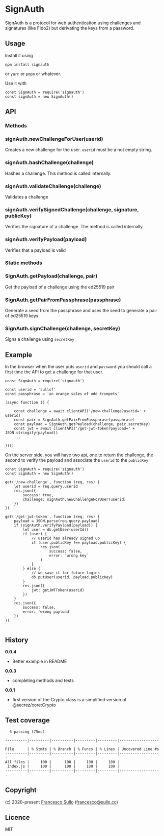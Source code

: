 # SignAuth

SignAuth is a protocol for web authentication using challenges and signatures (like Fido2) but derivating the keys from a password.


## Usage

Install it using
```
npm install signauth
```
or `yarn` or `pnpm` or whatever.

Use it with
```
const SignAuth = require('signauth')
const signAuth = new SignAuth()

```

## API

### Methods

### signAuth.newChallengeForUser(userid)
Creates a new challenge for the user. `userid` must be a not empty string.

### signAuth.hashChallenge(challenge)
Hashes a challenge. This method is called internally.

### signAuth.validateChallenge(challenge)
Validates a challenge

### signAuth.verifySignedChallenge(challenge, signature, publicKey)
Verifies the signature of a challenge. The method is called internally

### signAuth.verifyPayload(payload)
Verifies that a payload is valid

### Static methods

### SignAuth.getPayload(challenge, pair)
Get the payload of a challenge using the ed25519 pair 

### SignAuth.getPairFromPassphrase(passphrase)
Generate a seed from the passphrase and uses the seed to generate a pair of ed25519 keys

### SignAuth.signChallenge(challenge, secretKey)
Signs a challenge using `secretKey`

## Example

In the browser when the user puts `userid` and `password` you should call a first time the API to get a challenge for that user. 

```
const SignAuth = require('signauth')

const userid = 'sullof'
const passphrase = 'an orange sales of odd trumpets'

(async function () {

    const challenge = await clientAPI('/new-challenge?userid=' + userid)
    const pair = SignAuth.getPairFromPassphrase(passphrase)
    const payload = SignAuth.getPayload(challenge, pair.secretKey)
    const jwt = await clientAPI('/get-jwt-token?payload=' + JSON.stringify(payload))
    ...

})()

```

On the server side, you will have two api, one to return the challenge, the second to verify the payload and associate the `userid` to the `publicKey`

```
const SignAuth = require('signauth')
const signAuth = new SignAuth()

get('/new-challenge', function (req, res) {
    let userid = req.query.userid
    res.json({
        success: true,
        challenge: signAuth.newChallengeForUser(userid)
    })
})

get('/get-jwt-token', function (req, res) {
    payload = JSON.parse(req.query.payload)
    if (signAuth.verifyPayload(payload)) {
        let user = db.getUser(userId))
        if (user) {
            // userid has already signed up
            if (user.publicKey !== payload.publicKey) {
                res.json(
                    success: false,
                    error: `wrong key`
                )
            }
        } else {
            // we save it for future logins
            db.putUser(userid, payload.publicKey)
        }
        res.json({
            jwt: getJWTToken(userid)
        })
    }
    res.json({
        success: false,
        error: 'wrong payload'
    })
})


```




## History

__0.0.4__
* Better example in README

__0.0.3__
* completing methods and tests 

__0.0.1__
* first version of the Crypto class is a simplified version of @secrez/core:Crypto  


## Test coverage

```
  6 passing (75ms)

----------|---------|----------|---------|---------|-------------------
File      | % Stmts | % Branch | % Funcs | % Lines | Uncovered Line #s 
----------|---------|----------|---------|---------|-------------------
All files |     100 |      100 |     100 |     100 |                   
 index.js |     100 |      100 |     100 |     100 |                   
----------|---------|----------|---------|---------|-------------------
```


## Copyright

(c) 2020-present [Francesco Sullo](https://francesco.sullo.co) (<francesco@sullo.co>)

## Licence

MIT
